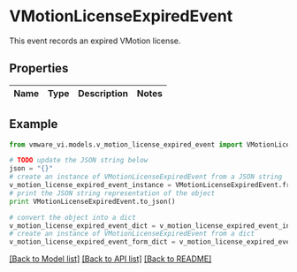 # VMotionLicenseExpiredEvent

This event records an expired VMotion license. 

## Properties
Name | Type | Description | Notes
------------ | ------------- | ------------- | -------------

## Example

```python
from vmware_vi.models.v_motion_license_expired_event import VMotionLicenseExpiredEvent

# TODO update the JSON string below
json = "{}"
# create an instance of VMotionLicenseExpiredEvent from a JSON string
v_motion_license_expired_event_instance = VMotionLicenseExpiredEvent.from_json(json)
# print the JSON string representation of the object
print VMotionLicenseExpiredEvent.to_json()

# convert the object into a dict
v_motion_license_expired_event_dict = v_motion_license_expired_event_instance.to_dict()
# create an instance of VMotionLicenseExpiredEvent from a dict
v_motion_license_expired_event_form_dict = v_motion_license_expired_event.from_dict(v_motion_license_expired_event_dict)
```
[[Back to Model list]](../README.md#documentation-for-models) [[Back to API list]](../README.md#documentation-for-api-endpoints) [[Back to README]](../README.md)


